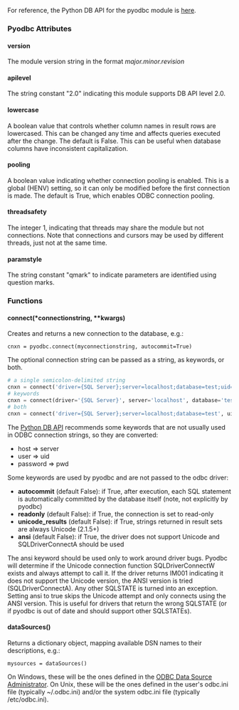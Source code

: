 For reference, the Python DB API for the pyodbc module is [here](https://www.python.org/dev/peps/pep-0249/#module-interface).

### Pyodbc Attributes
#### version
The module version string in the format *major.minor.revision*

#### apilevel
The string constant "2.0" indicating this module supports DB API level 2.0.

#### lowercase
A boolean value that controls whether column names in result rows are lowercased. This can be changed any time and affects queries executed after the change. The default is False. This can be useful when database columns have inconsistent capitalization.

#### pooling
A boolean value indicating whether connection pooling is enabled. This is a global (HENV) setting, so it can only be modified before the first connection is made. The default is True, which enables ODBC connection pooling.

#### threadsafety
The integer 1, indicating that threads may share the module but not connections. Note that connections and cursors may be used by different threads, just not at the same time.

#### paramstyle
The string constant "qmark" to indicate parameters are identified using question marks.

### Functions
#### connect(\*connectionstring, **kwargs)

Creates and returns a new connection to the database, e.g.:

`cnxn = pyodbc.connect(myconnectionstring, autocommit=True)`

The optional connection string can be passed as a string, as keywords, or both.
```python
# a single semicolon-delimited string
cnxn = connect('driver={SQL Server};server=localhost;database=test;uid=myuid;pwd=mypwd')
# keywords
cnxn = connect(driver='{SQL Server}', server='localhost', database='test', uid='myuid', pwd='mypwd')
# both
cnxn = connect('driver={SQL Server};server=localhost;database=test', uid='myuid', pwd='mypwd')
```

The [Python DB API](https://www.python.org/dev/peps/pep-0249/#footnotes) recommends some keywords that are not usually used in ODBC connection strings, so they are converted:

- host => server
- user => uid
- password => pwd

Some keywords are used by pyodbc and are not passed to the odbc driver:

- **autocommit** (default False): if True, after execution, each SQL statement is automatically committed by the database itself (note, not explicitly by pyodbc)
- **readonly** (default False): if True, the connection is set to read-only
- **unicode_results** (default False): if True, strings returned in result sets are always Unicode (2.1.5+)
- **ansi** (default False): if True, the driver does not support Unicode and SQLDriverConnectA should be used

The ansi keyword should be used only to work around driver bugs. Pyodbc will determine if the Unicode connection function SQLDriverConnectW exists and always attempt to call it. If the driver returns IM001 indicating it does not support the Unicode version, the ANSI version is tried (SQLDriverConnectA). Any other SQLSTATE is turned into an exception. Setting ansi to true skips the Unicode attempt and only connects using the ANSI version. This is useful for drivers that return the wrong SQLSTATE (or if pyodbc is out of date and should support other SQLSTATEs).

#### dataSources()
Returns a dictionary object, mapping available DSN names to their descriptions, e.g.:

`mysources = dataSources()`

On Windows, these will be the ones defined in the [ODBC Data Source Administrator](https://msdn.microsoft.com/en-us/library/ms188691.aspx).  On Unix, these will be the ones defined in the user's odbc.ini file (typically ~/.odbc.ini) and/or the system odbc.ini file (typically /etc/odbc.ini).